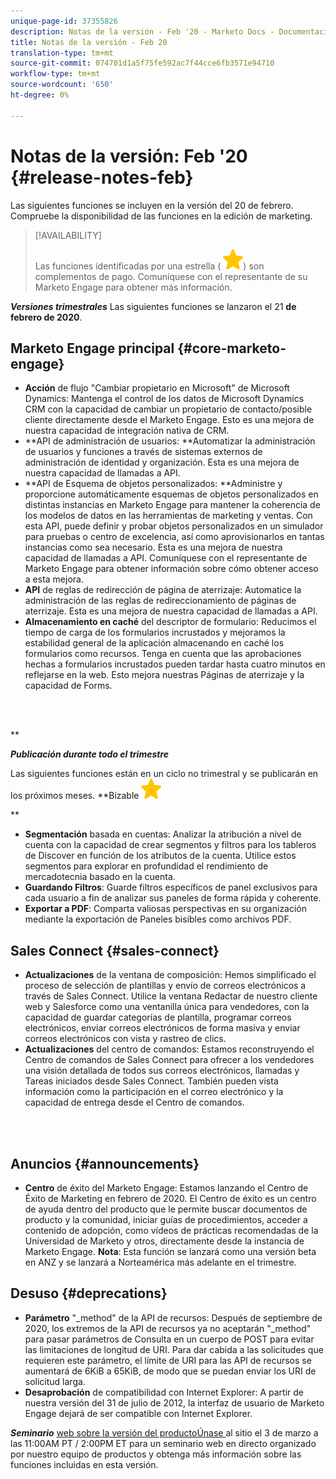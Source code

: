 ```yaml
---
unique-page-id: 37355826
description: Notas de la versión - Feb '20 - Marketo Docs - Documentación del producto
title: Notas de la versión - Feb 20
translation-type: tm+mt
source-git-commit: 074701d1a5f75fe592ac7f44cce6fb3571e94710
workflow-type: tm+mt
source-wordcount: '650'
ht-degree: 0%

---
```



# Notas de la versión: Feb &#39;20 {#release-notes-feb}

Las siguientes funciones se incluyen en la versión del 20 de febrero. Compruebe la disponibilidad de las funciones en la edición de marketing.

>[!AVAILABILITY]
>
>
>Las funciones identificadas por una estrella ( ![(star)](assets/star-yellow.svg)) son complementos de pago. Comuníquese con el representante de su Marketo Engage para obtener más información.

***Versiones trimestrales*** Las siguientes funciones se lanzaron el 21  **de febrero de 2020**.

## Marketo Engage principal {#core-marketo-engage}

* **Acción** de flujo &quot;Cambiar propietario en Microsoft&quot; de Microsoft Dynamics: Mantenga el control de los datos de Microsoft Dynamics CRM con la capacidad de cambiar un propietario de contacto/posible cliente directamente desde el Marketo Engage. Esto es una mejora de nuestra capacidad de integración nativa de CRM.
* **API de administración de usuarios: **Automatizar la administración de usuarios y funciones a través de sistemas externos de administración de identidad y organización. Esta es una mejora de nuestra capacidad de llamadas a API.
* **API de Esquema de objetos personalizados: **Administre y proporcione automáticamente esquemas de objetos personalizados en distintas instancias en Marketo Engage para mantener la coherencia de los modelos de datos en las herramientas de marketing y ventas. Con esta API, puede definir y probar objetos personalizados en un simulador para pruebas o centro de excelencia, así como aprovisionarlos en tantas instancias como sea necesario. Esta es una mejora de nuestra capacidad de llamadas a API. Comuníquese con el representante de Marketo Engage para obtener información sobre cómo obtener acceso a esta mejora.
* **API** de reglas de redirección de página de aterrizaje: Automatice la administración de las reglas de redireccionamiento de páginas de aterrizaje. Esta es una mejora de nuestra capacidad de llamadas a API.
* **Almacenamiento en caché** del descriptor de formulario: Reducimos el tiempo de carga de los formularios incrustados y mejoramos la estabilidad general de la aplicación almacenando en caché los formularios como recursos. Tenga en cuenta que las aprobaciones hechas a formularios incrustados pueden tardar hasta cuatro minutos en reflejarse en la web. Esto mejora nuestras Páginas de aterrizaje y la capacidad de Forms.

<br> 

**

***Publicación durante todo el trimestre***

Las siguientes funciones están en un ciclo no trimestral y se publicarán en los próximos meses.
**Bizable ![(star)](assets/star-yellow.svg)

**

* **Segmentación** basada en cuentas: Analizar la atribución a nivel de cuenta con la capacidad de crear segmentos y filtros para los tableros de Discover en función de los atributos de la cuenta. Utilice estos segmentos para explorar en profundidad el rendimiento de mercadotecnia basado en la cuenta.
* **Guardando Filtros**: Guarde filtros específicos de panel exclusivos para cada usuario a fin de analizar sus paneles de forma rápida y coherente.
* **Exportar a PDF**: Comparta valiosas perspectivas en su organización mediante la exportación de Paneles bisibles como archivos PDF.

## Sales Connect {#sales-connect}

* **Actualizaciones** de la ventana de composición: Hemos simplificado el proceso de selección de plantillas y envío de correos electrónicos a través de Sales Connect. Utilice la ventana Redactar de nuestro cliente web y Salesforce como una ventanilla única para vendedores, con la capacidad de guardar categorías de plantilla, programar correos electrónicos, enviar correos electrónicos de forma masiva y enviar correos electrónicos con vista y rastreo de clics.
* **Actualizaciones** del centro de comandos: Estamos reconstruyendo el Centro de comandos de Sales Connect para ofrecer a los vendedores una visión detallada de todos sus correos electrónicos, llamadas y Tareas iniciados desde Sales Connect. También pueden vista información como la participación en el correo electrónico y la capacidad de entrega desde el Centro de comandos.

<br> 

## Anuncios {#announcements}

* **Centro** de éxito del Marketo Engage: Estamos lanzando el Centro de Éxito de Marketing en febrero de 2020. El Centro de éxito es un centro de ayuda dentro del producto que le permite buscar documentos de producto y la comunidad, iniciar guías de procedimientos, acceder a contenido de adopción, como vídeos de prácticas recomendadas de la Universidad de Marketo y otros, directamente desde la instancia de Marketo Engage. **Nota**: Esta función se lanzará como una versión beta en ANZ y se lanzará a Norteamérica más adelante en el trimestre.

## Desuso {#deprecations}

* **Parámetro** &quot;_method&quot; de la API de recursos: Después de septiembre de 2020, los extremos de la API de recursos ya no aceptarán &quot;_method&quot; para pasar parámetros de Consulta en un cuerpo de POST para evitar las limitaciones de longitud de URI. Para dar cabida a las solicitudes que requieren este parámetro, el límite de URI para las API de recursos se aumentará de 6KiB a 65KiB, de modo que se puedan enviar los URI de solicitud larga.
* **Desaprobación** de compatibilidad con Internet Explorer: A partir de nuestra versión del 31 de julio de 2012, la interfaz de usuario de Marketo Engage dejará de ser compatible con Internet Explorer.

***Seminario*** [web sobre la versión del productoÚnase ](https://engage.marketo.com/Jan_Feb_20_Release_Webinar_Registration.html) al sitio el 3 de marzo a las 11:00AM PT / 2:00PM ET para un seminario web en directo organizado por nuestro equipo de productos y obtenga más información sobre las funciones incluidas en esta versión.
